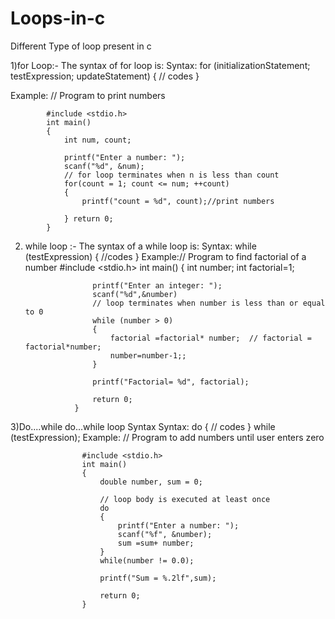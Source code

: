 # Loops-in-c
Different Type of loop present in c

1)for Loop:-
 The syntax of for loop is:
 Syntax:
          for (initializationStatement; testExpression; updateStatement)
          {
                  // codes 
          }
          
 Example:
          // Program to print numbers

            #include <stdio.h>
            int main()
            {
                int num, count;

                printf("Enter a number: ");
                scanf("%d", &num);
                // for loop terminates when n is less than count
                for(count = 1; count <= num; ++count)
                {
                    printf("count = %d", count);//print numbers 

                } return 0;
            }

2) while loop :-
The syntax of a while loop is:
Syntax:
            while (testExpression) 
            {
                //codes 
            }
Example:// Program to find factorial of a number
                   #include <stdio.h>
                  int main()
                  {
                      int number;
                      int factorial=1;

                      printf("Enter an integer: ");
                      scanf("%d",&number)
                      // loop terminates when number is less than or equal to 0
                      while (number > 0)
                      {
                          factorial =factorial* number;  // factorial = factorial*number;
                          number=number-1;;
                      }

                      printf("Factorial= %d", factorial);

                      return 0;
                  }
                  
 3)Do....while
 do...while loop Syntax
Syntax:
                      do
                      {
                         // codes
                      }
                      while (testExpression);
 Example:
            // Program to add numbers until user enters zero

                    #include <stdio.h>
                    int main()
                    {
                        double number, sum = 0;

                        // loop body is executed at least once
                        do
                        {
                            printf("Enter a number: ");
                            scanf("%f", &number);
                            sum =sum+ number;
                        }
                        while(number != 0.0);

                        printf("Sum = %.2lf",sum);

                        return 0;
                    }
